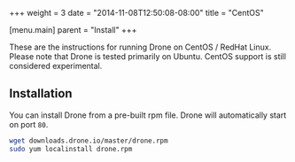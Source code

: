 +++
weight = 3
date = "2014-11-08T12:50:08-08:00"
title = "CentOS"

[menu.main]
parent = "Install"
+++


These are the instructions for running Drone on CentOS / RedHat Linux. Please note that Drone is tested primarily on Ubuntu. CentOS support is still considered experimental.

## Installation

You can install Drone from a pre-built rpm file. Drone will automatically start on port `80`.

```bash
wget downloads.drone.io/master/drone.rpm
sudo yum localinstall drone.rpm
```
